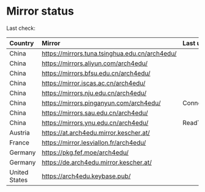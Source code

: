 <script src="./time.js"></script>
# Mirror status
Last check: <script type="text/javascript">localize(1671179032.9440029);</script>

|Country|Mirror|Last update|
|:------|:-----|:----------|
|China|https://mirrors.tuna.tsinghua.edu.cn/arch4edu/|<script type="text/javascript">localize(1671172499);</script>|
|China|https://mirrors.aliyun.com/arch4edu/|<script type="text/javascript">localize(1671086274);</script>|
|China|https://mirrors.bfsu.edu.cn/arch4edu/|<script type="text/javascript">localize(1671129108);</script>|
|China|https://mirror.iscas.ac.cn/arch4edu/|<script type="text/javascript">localize(1671129108);</script>|
|China|https://mirrors.nju.edu.cn/arch4edu/|<script type="text/javascript">localize(1671086274);</script>|
|China|https://mirrors.pinganyun.com/arch4edu/|ConnectTimeout|
|China|https://mirrors.sau.edu.cn/arch4edu/|<script type="text/javascript">localize(1671086274);</script>|
|China|https://mirrors.ynu.edu.cn/arch4edu/|ReadTimeout|
|Austria|https://at.arch4edu.mirror.kescher.at/|<script type="text/javascript">localize(1671129108);</script>|
|France|https://mirror.lesviallon.fr/arch4edu/|<script type="text/javascript">localize(1671129108);</script>|
|Germany|https://pkg.fef.moe/arch4edu/|<script type="text/javascript">localize(1671129108);</script>|
|Germany|https://de.arch4edu.mirror.kescher.at/|<script type="text/javascript">localize(1671129108);</script>|
|United States|https://arch4edu.keybase.pub/|<script type="text/javascript">localize(1671129108);</script>|

<script src="./tablefilter/tablefilter.js"></script>
<script src="./table.js"></script>